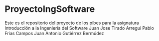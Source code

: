 # ProyectoIngSoftware
Este es el repositorio del proyecto de los pibes para la asignatura Introducción a la Ingeniería del Software
Juan Jose Tirado Arregui
Pablo Frías Campos
Juan Antonio Gutiérrez Bermúdez
